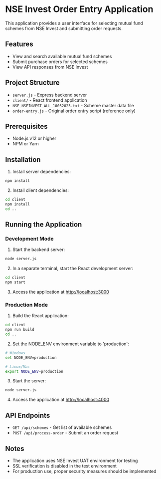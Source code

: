 # NSE Invest Order Entry Application

This application provides a user interface for selecting mutual fund schemes from NSE Invest and submitting order requests.

## Features

- View and search available mutual fund schemes
- Submit purchase orders for selected schemes
- View API responses from NSE Invest

## Project Structure

- `server.js` - Express backend server
- `client/` - React frontend application
- `NSE_NSEINVEST_ALL_10052025.txt` - Scheme master data file
- `order-entry.js` - Original order entry script (reference only)

## Prerequisites

- Node.js v12 or higher
- NPM or Yarn

## Installation

1. Install server dependencies:

```bash
npm install
```

2. Install client dependencies:

```bash
cd client
npm install
cd ..
```

## Running the Application

### Development Mode

1. Start the backend server:

```bash
node server.js
```

2. In a separate terminal, start the React development server:

```bash
cd client
npm start
```

3. Access the application at [http://localhost:3000](http://localhost:3000)

### Production Mode

1. Build the React application:

```bash
cd client
npm run build
cd ..
```

2. Set the NODE_ENV environment variable to 'production':

```bash
# Windows
set NODE_ENV=production

# Linux/Mac
export NODE_ENV=production
```

3. Start the server:

```bash
node server.js
```

4. Access the application at [http://localhost:4000](http://localhost:4000)

## API Endpoints

- `GET /api/schemes` - Get list of available schemes
- `POST /api/process-order` - Submit an order request

## Notes

- The application uses NSE Invest UAT environment for testing
- SSL verification is disabled in the test environment
- For production use, proper security measures should be implemented 
